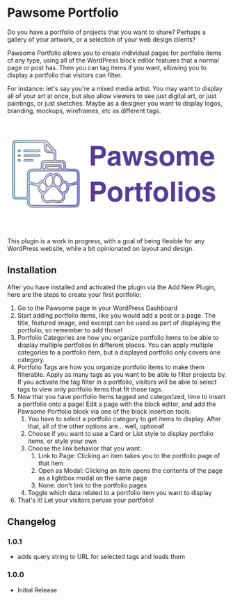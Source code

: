 # Pawsome Portfolio

Do you have a portfolio of projects that you want to share? Perhaps a gallery of your artwork, or a selection of your web design clients?

Pawsome Portfolio allows you to create individual pages for portfolio items of any type, using all of the WordPress block editor features that a normal page or post has. Then you can tag items if you want, allowing you to display a portfolio that visitors can filter.

For instance: let's say you're a mixed media artist. You may want to display all of your art at once, but also allow viewers to see just digital art, or just paintings, or just sketches. Maybe as a designer you want to display logos, branding, mockups, wireframes, etc as different tags.

![Pawsome Portfolio Logo](assets/pawsome-portfolio-banner.png "Pawsome Portfolio")

This plugin is a work in progress, with a goal of being flexible for any WordPress website, while a bit opinionated on layout and design.

## Installation

After you have installed and activated the plugin via the Add New Plugin, here are the steps to create your first portfolio:

1. Go to the Pawsome page in your WordPress Dashboard
2. Start adding portfolio items, like you would add a post or a page. The title, featured image, and excerpt can be used as part of displaying the portfolio, so remember to add those!
3. Portfolio Categories are how you organize portfolio items to be able to display multiple portfolios in different places. You can apply multiple categories to a portfolio item, but a displayed portfolio only covers one category.
4. Portfolio Tags are how you organize portfolio items to make them filterable. Apply as many tags as you want to be able to filter projects by. If you activate the tag filter in a portfolio, visitors will be able to select tags to view only portfolio items that fit those tags.
5. Now that you have portfolio items tagged and categorized, time to insert a portfolio onto a page! Edit a page with the block editor, and add the Pawsome Portfolio block via one of the block insertion tools.
   1. You have to select a portfolio category to get items to display. After that, all of the other options are... well, optional!
   2. Choose if you want to use a Card or List style to display portfolio items, or style your own
   3. Choose the link behavior that you want:
      1. Link to Page: Clicking an item takes you to the portfolio page of that item
      2. Open as Modal: Clicking an item opens the contents of the page as a lightbox modal on the same page
      3. None: don't link to the portfolio pages
   4. Toggle which data related to a portfolio item you want to display
6. That's it! Let your visitors peruse your portfolio!

## Changelog

### 1.0.1
* adds query string to URL for selected tags and loads them

### 1.0.0
* Initial Release
